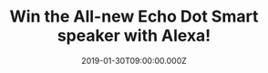 ---
campaign-uuid: "c-4e2b6c2e-a21b-46a9-9910-f2ee7c1e9b5e"
type: "Preview"
category: "Technology"
date: "2019-01-30T09:00:00.000Z"
end-date: "2019-03-30T23:59:00.000Z"
disable-form: false
is_promoted: true
has_entry_page: true
title: "Win the All-new Echo Dot Smart speaker with Alexa!"
competition-description: "<p>The most popular Echo is now even better With a new speaker\
  \ and design, Echo Dot is a voice-controlled smart speaker with Alexa that's perfect\
  \ for any room. Just ask for music, news, information and more. You can also call\
  \ anyone with an Echo device, the Alexa App or Skype, and control compatible smart\
  \ home devices with your voice… want to know the best part? We have managed to get\
  \ our hands on one Echo Dot for you to enjoy.</p>\r\n<p>Sure you won’t want to miss\
  \ this amazing prize, right? Click below for a chance to win!</p>"
hero-header: "Win the All-new Echo Dot Smart speaker with Alexa!"
terms-confirmation: "N/A"
banner-img: "https://assets.expresslyapp.com/asset-d9ccdf4d-adfb-4164-b76e-5c0742c8aeae.jpg"
logo-left-href: "aaa.nme.com"
logo-left-image: "https://assets.expresslyapp.com/asset-c639047a-eb53-490b-8576-6bf27a6ed982.jpg"
logo-left-title: "NME AAA"
bg-image-hero: "https://assets.expresslyapp.com/asset-7ec3f35d-034c-4922-b3c1-28a6335311b3.png"
bg-image-first: "https://assets.expresslyapp.com/asset-8f567ad7-ca90-43b3-a244-b41f5135a970.jpg"
bg-image-second: "https://assets.expresslyapp.com/asset-df0659a5-4b2e-4d2c-881c-098a7a3e9ace.jpg"
bg-image-third: "https://assets.expresslyapp.com/asset-0d6c39c8-612a-4ab7-824c-204a8bfbd2fa.jpg"
section1-content: "<p>Use your voice to play a song, artist or genre through Amazon\
  \ Music, Spotify, TuneIn and others. With compatible Echo devices in different rooms,\
  \ you can fill your whole home with music. Also listen to Audible and radio stations,\
  \ or pair with Fire TV to voice-control films and entertainment.</p>"
section2-content: "<p>Make your life easier at home. Use your voice to set timers,\
  \ add items to lists, or create calendar events and reminders. You can also check\
  \ the news, weather or traffic, or ask for sports scores, cinema listings, restaurant\
  \ hours or information.</p>\r\n<p>Switch on the lamp before getting out of bed or\
  \ dim the lights from the sofa to watch a film—all without lifting a finger. Control\
  \ multiple devices with a single voice command, like locking the doors and turning\
  \ off the lights at night.</p>"
section3-content: "<p>Alexa has tens of thousands of skills and counting. Skills are\
  \ like apps and help you do more, such as playing True or False, tracking your fitness\
  \ with Fitbit or falling asleep to rain sounds. Create your own personal skills\
  \ and custom responses with Alexa Skill Blueprints. Just say “Alexa, help me get\
  \ started with skills’’</p>\r\n<p>This All-new Echo Dot Smart speaker with Alexa\
  \ is all you’re looking for! Enter the form below for a chance to win and get ready\
  \ to try its infinite features now! Good luck!</p>"
entry-title: "Win the All-new Echo Dot Smart speaker with Alexa!"
entry-content: "Enter the the All-new Echo Dot Smart speaker with Alexa\r\nby completing\
  \ the form below before 23:59 on 30th of March 2019."
has-winner: false
prize-description: "All-new Echo Dot Smart speaker with Alexa."
special-conditions: "Multiple entries are allowed up to one every day."
country-restrictions:
- "GB"
---